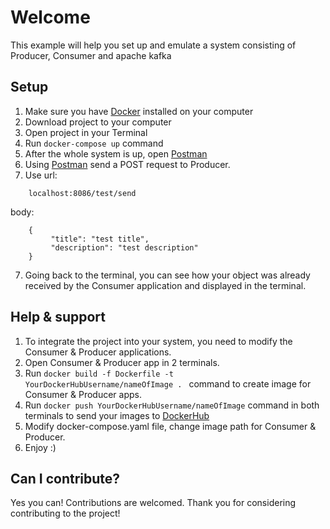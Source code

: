# Welcome
This example will help you set up and emulate a system consisting of Producer, Consumer and apache kafka
## Setup
1. Make sure you have [Docker](https://www.docker.com/products/docker-desktop) installed on your computer
2. Download project to your computer
3. Open project in your Terminal
4. Run ```docker-compose up``` command
5. After the whole system is up, open [Postman](https://www.postman.com/downloads/)
6. Using [Postman](https://www.postman.com/downloads/) send a POST request to Producer.
7. Use url:
```
    localhost:8086/test/send
```
   body:
   ```
       {
            "title": "test title",
            "description": "test description"
       }
   ```
7. Going back to the terminal, you can see how your object was already received by the Consumer application and displayed in the terminal.

## Help & support
1. To integrate the project into your system, you need to modify the Consumer & Producer applications.
2. Open Consumer & Producer app in 2 terminals.
3. Run ```docker build -f Dockerfile -t YourDockerHubUsername/nameOfImage . ``` command to create image for Consumer & Producer apps.
4. Run ```docker push YourDockerHubUsername/nameOfImage``` command in both terminals to send your images to [DockerHub](https://hub.docker.com/)
5. Modify docker-compose.yaml file, change image path for Consumer & Producer.
6. Enjoy :)

## Can I contribute?
Yes you can!  Contributions are welcomed. Thank you for considering contributing to the project!